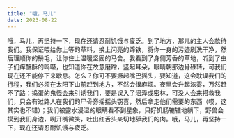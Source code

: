```yaml
---
title: "哦，马儿"
date: 2023-08-22
---
```


哦，马儿，再坚持一下，现在还请忍耐饥饿与疲乏。到了地方，那儿的主人会款待我们。我保证喂给你上等的草料，换上闪亮的蹄铁，将你一身的污迹刷洗干净，然后理顺你的鬃毛，让你住上温暖坚固的马舍。我看到了身侧芳香的草地，听到了虫子们痒酥酥的鸣啭，也知道你在故意磨蹭，竖起耳朵，眼睛朝那边骨碌转，可我们现在还不能停下来歇息。怎么？你可不要撅起嘴巴摇头，要知道，这会耽误我们的行程，我们必须在太阳下山前赶到地方，不然会很麻烦。夜里会升起浓雾，万然赶不了路；捣蛋的鬼怪会来引诱我们，要是误入了沼泽或密林，可没人会来搭救我们，只会有过路人在我们的尸骨旁摇摇头窃喜，然后拿走他们需要的东西（哎，这其实也不错）；我们被露水浸湿的眼睛看不到星象，只好饥肠辘辘地躺下，野兽会摸到我们身边，咧开嘴微笑，吐出红舌头亲切地舔我们的肉。哦，马儿，再坚持一下，现在还请忍耐饥饿与疲乏。
